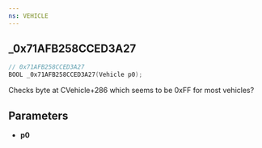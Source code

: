 ```yaml
---
ns: VEHICLE
---
```

## _0x71AFB258CCED3A27

```c
// 0x71AFB258CCED3A27
BOOL _0x71AFB258CCED3A27(Vehicle p0);
```

Checks byte at CVehicle+286 which seems to be 0xFF for most vehicles?

## Parameters
* **p0**

